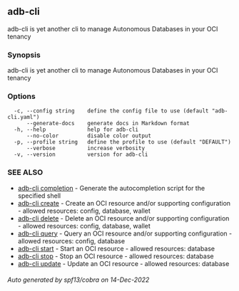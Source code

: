 ## adb-cli

adb-cli is yet another cli to manage Autonomous Databases in your OCI tenancy

### Synopsis

adb-cli is yet another cli to manage Autonomous Databases in your OCI tenancy

### Options

```
  -c, --config string    define the config file to use (default "adb-cli.yaml")
      --generate-docs    generate docs in Markdown format
  -h, --help             help for adb-cli
      --no-color         disable color output
  -p, --profile string   define the profile to use (default "DEFAULT")
      --verbose          increase verbosity
  -v, --version          version for adb-cli
```

### SEE ALSO

* [adb-cli completion](adb-cli_completion.md)	 - Generate the autocompletion script for the specified shell
* [adb-cli create](adb-cli_create.md)	 - Create an OCI resource and/or supporting configuration - allowed resources: config, database, wallet
* [adb-cli delete](adb-cli_delete.md)	 - Delete an OCI resource and/or supporting configuration - allowed resources: config, database, wallet
* [adb-cli query](adb-cli_query.md)	 - Query an OCI resource and/or supporting configuration - allowed resources: config, database
* [adb-cli start](adb-cli_start.md)	 - Start an OCI resource - allowed resources: database
* [adb-cli stop](adb-cli_stop.md)	 - Stop an OCI resource - allowed resources: database
* [adb-cli update](adb-cli_update.md)	 - Update an OCI resource - allowed resources: database

###### Auto generated by spf13/cobra on 14-Dec-2022
